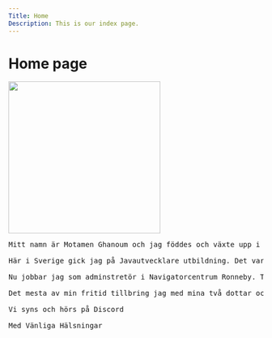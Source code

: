 ```yaml
---
Title: Home
Description: This is our index page.
---
```


Home page
==========================


<img class ="img1" src=https://i.ibb.co/d4DJ2dV/im3.jpg width="300"/>

<pre>
Mitt namn är Motamen Ghanoum och jag föddes och växte upp i Homs, Syrien. Där studerade jag till elektronisk ingenjör sen reste jag till Sverige.

Här i Sverige gick jag på Javautvecklare utbildning. Det var mitt första steg i programmerings värld och det som gör mig nyfiken att lära mig mer om programmering, vilket hamnar mig här i webb programmering programmet.

Nu jobbar jag som adminstretör i Navigatorcentrum Ronneby. Tidigare jobbade jag med förpackning i xyelm i Emmaboda. Dessutom har jag erfarenhet i förpackning men mitt mål var och förtfarande är att jobba som webb utvecklare.

Det mesta av min fritid tillbring jag med mina två dottar och min fru. Fotboll är min favorit sport och ibland spelar jag tennis.

Vi syns och hörs på Discord

Med Vänliga Hälsningar



</pre>
